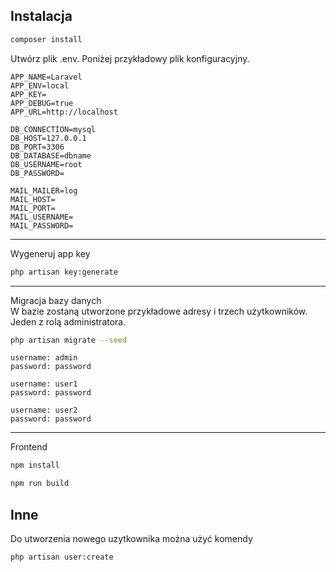 ## Instalacja

```bash
composer install
```

Utwórz plik .env. Poniżej przykładowy plik konfiguracyjny.

```
APP_NAME=Laravel
APP_ENV=local
APP_KEY=
APP_DEBUG=true
APP_URL=http://localhost

DB_CONNECTION=mysql
DB_HOST=127.0.0.1
DB_PORT=3306
DB_DATABASE=dbname
DB_USERNAME=root
DB_PASSWORD=

MAIL_MAILER=log
MAIL_HOST=
MAIL_PORT=
MAIL_USERNAME=
MAIL_PASSWORD=
```

---

Wygeneruj app key

```bash
php artisan key:generate
```
---

Migracja bazy danych\
W bazie zostaną utworzone przykładowe adresy i trzech użytkowników. Jeden z rolą administratora.

```bash
php artisan migrate --seed
```

```
username: admin
password: password
```

```
username: user1
password: password
```
```
username: user2
password: password
```

---
Frontend

```bash
npm install
```

```bash
npm run build
```

## Inne
Do utworzenia nowego uzytkownika można użyć komendy

```bash
php artisan user:create
```